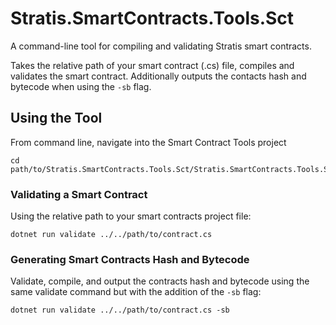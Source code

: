 # Stratis.SmartContracts.Tools.Sct

A command-line tool for compiling and validating Stratis smart contracts.

Takes the relative path of your smart contract (.cs) file, compiles and validates the smart contract. Additionally outputs the contacts hash and bytecode when using the `-sb` flag.

## Using the Tool

From command line, navigate into the Smart Contract Tools project

```console
cd path/to/Stratis.SmartContracts.Tools.Sct/Stratis.SmartContracts.Tools.Sct
```

### Validating a Smart Contract

Using the relative path to your smart contracts project file:

```console
dotnet run validate ../../path/to/contract.cs
```

### Generating Smart Contracts Hash and Bytecode

Validate, compile, and output the contracts hash and bytecode using the same validate command but with the addition of the `-sb` flag:

```console
dotnet run validate ../../path/to/contract.cs -sb
```
